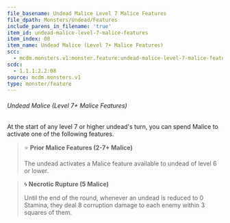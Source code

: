 ```yaml
---
file_basename: Undead Malice Level 7 Malice Features
file_dpath: Monsters/Undead/Features
include_parens_in_filename: 'true'
item_id: undead-malice-level-7-malice-features
item_index: 08
item_name: Undead Malice (Level 7+ Malice Features)
scc:
  - mcdm.monsters.v1:monster.feature:undead-malice-level-7-malice-features
scdc:
  - 1.1.1:2.2:08
source: mcdm.monsters.v1
type: monster/feature
---
```


###### Undead Malice (Level 7+ Malice Features)

At the start of any level 7 or higher undead's turn, you can spend Malice to activate one of the following features.

<!-- -->
> ⭐️ **Prior Malice Features (2-7+ Malice)**
>
> The undead activates a Malice feature available to undead of level 6 or lower.

<!-- -->
> 🌀 **Necrotic Rupture (5 Malice)**
>
> Until the end of the round, whenever an undead is reduced to 0 Stamina, they deal 8 corruption damage to each enemy within 3 squares of them.
